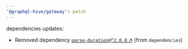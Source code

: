 ```yaml
---
'@graphql-hive/gateway': patch
---
```


dependencies updates: 

- Removed dependency [`parse-duration@^2.0.0` ↗︎](https://www.npmjs.com/package/parse-duration/v/2.0.0) (from `dependencies`)
